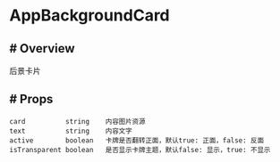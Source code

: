 # AppBackgroundCard

## # Overview

后景卡片

## # Props

```text
card          string    内容图片资源
text          string    内容文字
active        boolean   卡牌是否翻转正面，默认true: 正面，false: 反面
isTransparent boolean   是否显示卡牌主题，默认false: 显示，true: 不显示
```
